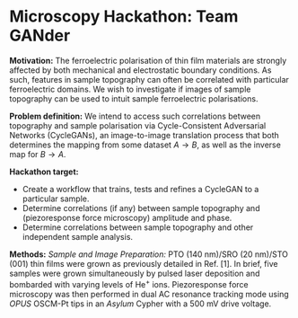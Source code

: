 # Microscopy Hackathon: Team GANder

**Motivation:** The ferroelectric polarisation of thin film materials are strongly affected by both mechanical and electrostatic boundary conditions. As such, features in sample topography can often be correlated with particular ferroelectric domains. We wish to investigate if images of sample topography can be used to intuit sample ferroelectric polarisations.

**Problem definition:** We intend to access such correlations between topography and sample polarisation via Cycle-Consistent Adversarial Networks (CycleGANs), an image-to-image translation process that both determines the mapping from some dataset $A \to B$, as well as the inverse map for $B \to A$.

**Hackathon target:**
- Create a workflow that trains, tests and refines a CycleGAN to a particular sample.
- Determine correlations (if any) between sample topography and (piezoresponse force microscopy) amplitude and phase.
- Determine correlations between sample topography and other independent sample analysis.

**Methods:**
*Sample and Image Preparation:* PTO (140 nm)/SRO (20 nm)/STO (001) thin films were grown as previously detailed in Ref. [1]. In brief, five samples were grown simultaneously by pulsed laser deposition and bombarded with varying levels of He<sup>+</sup> ions. Piezoresponse force microscopy was then performed in dual AC resonance tracking mode using _OPUS_ OSCM-Pt tips in an _Asylum_ Cypher with a 500 mV drive voltage.

